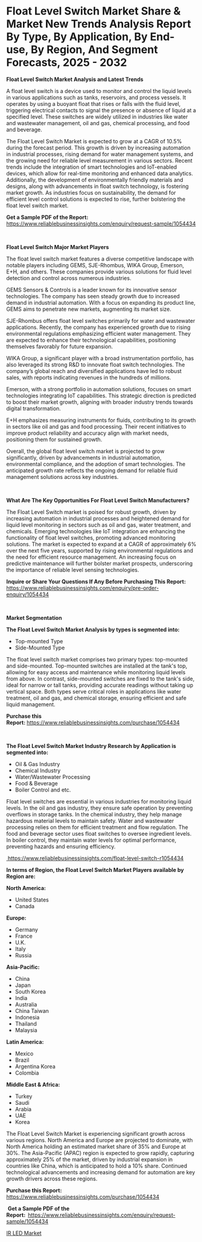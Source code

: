 <p><h1>Float Level Switch Market Share & Market New Trends Analysis Report By Type, By Application, By End-use, By Region, And Segment Forecasts, 2025 - 2032</h1></p><p><strong>Float Level Switch Market Analysis and Latest Trends</strong></p>
<p><p>A float level switch is a device used to monitor and control the liquid levels in various applications such as tanks, reservoirs, and process vessels. It operates by using a buoyant float that rises or falls with the fluid level, triggering electrical contacts to signal the presence or absence of liquid at a specified level. These switches are widely utilized in industries like water and wastewater management, oil and gas, chemical processing, and food and beverage.</p><p>The Float Level Switch Market is expected to grow at a CAGR of 10.5% during the forecast period. This growth is driven by increasing automation in industrial processes, rising demand for water management systems, and the growing need for reliable level measurement in various sectors. Recent trends include the integration of smart technologies and IoT-enabled devices, which allow for real-time monitoring and enhanced data analytics. Additionally, the development of environmentally friendly materials and designs, along with advancements in float switch technology, is fostering market growth. As industries focus on sustainability, the demand for efficient level control solutions is expected to rise, further bolstering the float level switch market.</p></p>
<p><strong>Get a Sample PDF of the Report:&nbsp;</strong> <a href="https://www.reliablebusinessinsights.com/enquiry/request-sample/1054434?utm_campaign=2317&utm_medium=2&utm_source=Github&utm_content=ia&utm_term=11022025&utm_id=float-level-switch">https://www.reliablebusinessinsights.com/enquiry/request-sample/1054434</a></p>
<p>&nbsp;</p>
<p><strong>Float Level Switch Major Market Players</strong></p>
<p><p>The float level switch market features a diverse competitive landscape with notable players including GEMS, SJE-Rhombus, WIKA Group, Emerson, E+H, and others. These companies provide various solutions for fluid level detection and control across numerous industries.</p><p>GEMS Sensors & Controls is a leader known for its innovative sensor technologies. The company has seen steady growth due to increased demand in industrial automation. With a focus on expanding its product line, GEMS aims to penetrate new markets, augmenting its market size.</p><p>SJE-Rhombus offers float level switches primarily for water and wastewater applications. Recently, the company has experienced growth due to rising environmental regulations emphasizing efficient water management. They are expected to enhance their technological capabilities, positioning themselves favorably for future expansion.</p><p>WIKA Group, a significant player with a broad instrumentation portfolio, has also leveraged its strong R&D to innovate float switch technologies. The company’s global reach and diversified applications have led to robust sales, with reports indicating revenues in the hundreds of millions.</p><p>Emerson, with a strong portfolio in automation solutions, focuses on smart technologies integrating IoT capabilities. This strategic direction is predicted to boost their market growth, aligning with broader industry trends towards digital transformation.</p><p>E+H emphasizes measuring instruments for fluids, contributing to its growth in sectors like oil and gas and food processing. Their recent initiatives to improve product reliability and accuracy align with market needs, positioning them for sustained growth.</p><p>Overall, the global float level switch market is projected to grow significantly, driven by advancements in industrial automation, environmental compliance, and the adoption of smart technologies. The anticipated growth rate reflects the ongoing demand for reliable fluid management solutions across key industries.</p></p>
<p>&nbsp;</p>
<p><strong>What Are The Key Opportunities For Float Level Switch Manufacturers?</strong></p>
<p><p>The Float Level Switch market is poised for robust growth, driven by increasing automation in industrial processes and heightened demand for liquid level monitoring in sectors such as oil and gas, water treatment, and chemicals. Emerging technologies like IoT integration are enhancing the functionality of float level switches, promoting advanced monitoring solutions. The market is expected to expand at a CAGR of approximately 6% over the next five years, supported by rising environmental regulations and the need for efficient resource management. An increasing focus on predictive maintenance will further bolster market prospects, underscoring the importance of reliable level sensing technologies.</p></p>
<p><strong>Inquire or Share Your Questions If Any Before Purchasing This Report:</strong> <a href="https://www.reliablebusinessinsights.com/enquiry/pre-order-enquiry/1054434?utm_campaign=2317&utm_medium=2&utm_source=Github&utm_content=ia&utm_term=11022025&utm_id=float-level-switch">https://www.reliablebusinessinsights.com/enquiry/pre-order-enquiry/1054434</a></p>
<p>&nbsp;</p>
<p><strong>Market Segmentation</strong></p>
<p><strong>The Float Level Switch Market Analysis by types is segmented into:</strong></p>
<p><ul><li>Top-mounted Type</li><li>Side-Mounted Type</li></ul></p>
<p><p>The float level switch market comprises two primary types: top-mounted and side-mounted. Top-mounted switches are installed at the tank's top, allowing for easy access and maintenance while monitoring liquid levels from above. In contrast, side-mounted switches are fixed to the tank's side, ideal for narrow or tall tanks, providing accurate readings without taking up vertical space. Both types serve critical roles in applications like water treatment, oil and gas, and chemical storage, ensuring efficient and safe liquid management.</p></p>
<p><strong>Purchase this Report:&nbsp;</strong><a href="https://www.reliablebusinessinsights.com/purchase/1054434?utm_campaign=2317&utm_medium=2&utm_source=Github&utm_content=ia&utm_term=11022025&utm_id=float-level-switch">https://www.reliablebusinessinsights.com/purchase/1054434</a></p>
<p>&nbsp;</p>
<p><strong>The Float Level Switch Market Industry Research by Application is segmented into:</strong></p>
<p><ul><li>Oil & Gas Industry</li><li>Chemical Industry</li><li>Water/Wastewater Processing</li><li>Food & Beverage</li><li>Boiler Control and etc.</li></ul></p>
<p><p>Float level switches are essential in various industries for monitoring liquid levels. In the oil and gas industry, they ensure safe operation by preventing overflows in storage tanks. In the chemical industry, they help manage hazardous material levels to maintain safety. Water and wastewater processing relies on them for efficient treatment and flow regulation. The food and beverage sector uses float switches to oversee ingredient levels. In boiler control, they maintain water levels for optimal performance, preventing hazards and ensuring efficiency.</p></p>
<p><a href="https://www.reliablebusinessinsights.com/float-level-switch-r1054434?utm_campaign=2317&utm_medium=2&utm_source=Github&utm_content=ia&utm_term=11022025&utm_id=float-level-switch">&nbsp;https://www.reliablebusinessinsights.com/float-level-switch-r1054434</a></p>
<p><strong>In terms of Region, the Float Level Switch Market Players available by Region are:</strong></p>
<p>
    <p> <strong> North America: </strong>
        <ul>
            <li>United States</li>
            <li>Canada</li>
        </ul>
        </p> 
    <p> <strong> Europe: </strong>
        <ul>
            <li>Germany</li>
            <li>France</li>
            <li>U.K.</li>
            <li>Italy</li>
            <li>Russia</li>
        </ul>
        </p> 
    <p> <strong> Asia-Pacific: </strong>
        <ul>
            <li>China</li>
            <li>Japan</li>
            <li>South Korea</li>
            <li>India</li>
            <li>Australia</li>
            <li>China Taiwan</li>
            <li>Indonesia</li>
            <li>Thailand</li>
            <li>Malaysia</li>
        </ul>
        </p> 
    <p> <strong> Latin America: </strong>
        <ul>
            <li>Mexico</li>
            <li>Brazil</li>
            <li>Argentina Korea</li>
            <li>Colombia</li>
        </ul>
        </p> 
    <p> <strong> Middle East & Africa: </strong>
        <ul>
            <li>Turkey</li>
            <li>Saudi</li>
            <li>Arabia</li>
            <li>UAE</li>
            <li>Korea</li>
        </ul>
    </p>
    </p>
<p><p>The Float Level Switch Market is experiencing significant growth across various regions. North America and Europe are projected to dominate, with North America holding an estimated market share of 35% and Europe at 30%. The Asia-Pacific (APAC) region is expected to grow rapidly, capturing approximately 25% of the market, driven by industrial expansion in countries like China, which is anticipated to hold a 10% share. Continued technological advancements and increasing demand for automation are key growth drivers across these regions.</p></p>
<p><strong>Purchase this Report: </strong><a href="https://www.reliablebusinessinsights.com/purchase/1054434?utm_campaign=2317&utm_medium=2&utm_source=Github&utm_content=ia&utm_term=11022025&utm_id=float-level-switch">https://www.reliablebusinessinsights.com/purchase/1054434</a></p>
<p>&nbsp;<strong>Get a Sample PDF of the Report:&nbsp;&nbsp;</strong><a href="https://www.reliablebusinessinsights.com/enquiry/request-sample/1054434?utm_campaign=2317&utm_medium=2&utm_source=Github&utm_content=ia&utm_term=11022025&utm_id=float-level-switch">https://www.reliablebusinessinsights.com/enquiry/request-sample/1054434</a></p>
<p><strong></strong></p>
<p><p><a href="https://github.com/hammelximalschid/Market-Research-Report-List-1/blob/main/ir-led-market.md?utm_campaign=2317&utm_medium=2&utm_source=Github&utm_content=ia&utm_term=11022025&utm_id=float-level-switch">IR LED Market</a></p></p>